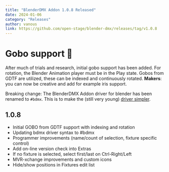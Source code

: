 ```yaml
---
title: "BlenderDMX Addon 1.0.8 Released"
date: 2024-01-06
category: "Releases"
author: vanous
link: https://github.com/open-stage/blender-dmx/releases/tag/v1.0.8
---
```


# Gobo support :tada: 

After much of trials and research, initial gobo support has been added. For rotation, the Blender Animation player must be in the Play state. Gobos from GDTF are utilized, these can be indexed and continuously rotated. **Makers**: you can now be creative and add for example iris support. 

Breaking change: The BlenderDMX Addon driver for blender has been renamed to `#bdmx`. This is to make the (still very young) [driver simpler](/docs/dmx/#blenderdmx-addon-dmx-driver-for-blender).



## 1.0.8

* Initial GOBO from GDTF support with indexing and rotation
* Updating bdmx driver syntax to #bdmx
* Programmer improvements (name/count of selection, fixture specific control)
* Add on-line version check into Extras
* If no fixture is selected, select first/last on Ctrl-Right/Left
* MVR-xchange improvements and custom icons
* Hide/show positions in Fixtures edit list


